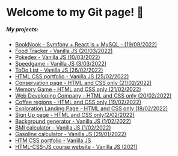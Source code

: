 # Welcome to my Git page! :space_invader:
##### My projects:
- [BookNook - Symfony + React.js + MySQL - (19/09/2022)](https://ebooks.herokuapp.com/)
- [Food Tracker - Vanilla JS (20/03/2022)](https://trackfood.netlify.app)
- [Pokedex - Vanilla JS (10/03/2022)](https://silmu.github.io/pokedex/Pokedex/index.html)
- [Speedgame - Vanilla JS (3/03/2022)](https://silmu.github.io/speedgame/index.html)
- [ToDo List - Vanilla JS (26/02/2022)](https://silmu.github.io/JS_with_Santosh/1_assignment/index.html)
- [HTML CSS portfolio - Vanilla JS (25/02/2022)](https://silmu.github.io/HTML_CSS_portfolio_v.2/index.html)
- [Conservation page - HTML and CSS only (21/02/2022)](https://silmu.github.io/codecademy/Conservation_page/index.html)
- [Memory Game - HTML and CSS only (21/02/2022)](https://silmu.github.io/codecademy/Memory_game/index.html)
- [Web Developing Company - HTML and CSS only (20/02/2022)](https://silmu.github.io/codecademy/Web-developing_company/index.html)
- [Coffee regions - HTML and CSS only (19/02/2022)](https://silmu.github.io/codecademy/Coffee_regions/index.html)
- [Exploration Landing Page - HTML and CSS only (18/02/2022)](https://silmu.github.io/codecademy/Exploring_page/index.html)
- [Sign Up page - HTML and CSS only(2/02/2022)](https://silmu.github.io/HTML_CSS_course/3_week/Sing_up_page/index.html)
- [Background generator - Vanilla JS (1/02/2022)](https://silmu.github.io/JS_with_Margit/3_week/Background%20generator/index.html)
- [BMI calculator - Vanilla JS (1/02/2022)](https://silmu.github.io/JS_with_Margit/3_week/BMI%20calculator/index.html)
- [Gasoline calculator - Vanilla JS (29/01/2022)](https://silmu.github.io/JS_with_Margit/2_week/2_gasoline_task/index.html)
- [HTM CSS portfolio - Vanilla JS](https://silmu.github.io/HTML_CSS_portfolio/)
- [HTML-CSS-JS course website - Vanilla JS (2021)](https://silmu.github.io/js-course-website)

<!-- - [Transitions and animations (9/03/2022)](https://silmu.github.io/HTML_CSS_course/7_week/1_task/index.html) -->
<!-- - [Food Tracker (8/03/2022)](https://silmu.github.io/JS_with_Santosh/2_assignment%20copy/index.html) -->
<!-- - [Tea Cozy (22/02/2022)](https://silmu.github.io/codecademy/Tea_Cozy/index.html) -->
<!-- - [Flex HTML challenge (15/02/2022)](https://silmu.github.io/HTML_CSS_course/4_week/flex_challenge/index.html) -->
<!-- - [Cars database (10/02/2022)](https://silmu.github.io/JS_with_Margit/4_week/Cars%20Database/index.html) -->
<!-- - [Fonts Tester (3/02/2022)](https://silmu.github.io/UI_Design_and_Prototyping/Fonts_tester/index.html) -->

<!--##### GitHub about git pages:

You can use the [editor on GitHub](https://github.com/silmu/silmu.github.io/edit/main/index.md) to maintain and preview the content for your website in Markdown files.

Whenever you commit to this repository, GitHub Pages will run [Jekyll](https://jekyllrb.com/) to rebuild the pages in your site, from the content in your Markdown files.

### Markdown

Markdown is a lightweight and easy-to-use syntax for styling your writing. It includes conventions for

```markdown
Syntax highlighted code block

# Header 1
## Header 2
### Header 3

- Bulleted
- List

1. Numbered
2. List

**Bold** and _Italic_ and `Code` text

[Link](url) and ![Image](src)
```

For more details see [Basic writing and formatting syntax](https://docs.github.com/en/github/writing-on-github/getting-started-with-writing-and-formatting-on-github/basic-writing-and-formatting-syntax).

### Jekyll Themes

Your Pages site will use the layout and styles from the Jekyll theme you have selected in your [repository settings](https://github.com/silmu/silmu.github.io/settings/pages). The name of this theme is saved in the Jekyll `_config.yml` configuration file.

### Support or Contact

Having trouble with Pages? Check out our [documentation](https://docs.github.com/categories/github-pages-basics/) or [contact support](https://support.github.com/contact) and we’ll help you sort it out.-->
